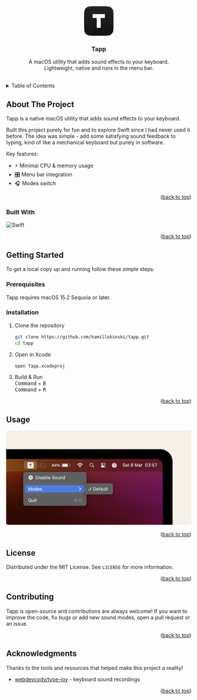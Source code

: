 <a name="readme-top"></a>



<!-- PROJECT LOGO -->
<br />
<div align="center">
  <img src="Tapp/Assets.xcassets/AppIcon.appiconset/icon_128x128.png" alt="Logo" width="80" height="80">
  <h3 align="center">Tapp</h3>
  <p align="center">
    A macOS utility that adds sound effects to your keyboard.
    <br />Lightweight, native and runs in the menu bar.
    <br /><br />
  </p>
</div>



<!-- TABLE OF CONTENTS -->
<details>
  <summary>Table of Contents</summary>
  <ol>
    <li>
      <a href="#about-the-project">About The Project</a>
      <ul>
        <li><a href="#built-with">Built With</a></li>
      </ul>
    </li>
    <li>
      <a href="#getting-started">Getting Started</a>
      <ul>
        <li><a href="#prerequisites">Prerequisites</a></li>
        <li><a href="#installation">Installation</a></li>
      </ul>
    </li>
    <li><a href="#usage">Usage</a></li>
    <li><a href="#contributing">Contributing</a></li>
    <li><a href="#license">License</a></li>
    <li><a href="#acknowledgments">Acknowledgments</a></li>
  </ol>
</details>



<!-- ABOUT THE PROJECT -->
## About The Project

Tapp is a native macOS utility that adds sound effects to your keyboard.

Built this project purely for fun and to explore Swift since I had never used it before.
The idea was simple - add some satisfying sound feedback to typing, kind of like a mechanical keyboard but purely in software.

Key features:
* ⚡ Minimal CPU & memory usage
* 🎛️ Menu bar integration
* 🎧 Modes switch

<p align="right">(<a href="#readme-top">back to top</a>)</p>


<!-- BUILT WITH -->
### Built With

![Swift][Swift-url]

<p align="right">(<a href="#readme-top">back to top</a>)</p>



<!-- GETTING STARTED -->
## Getting Started

To get a local copy up and running follow these simple steps.

### Prerequisites

Tapp requires macOS 15.2 Sequoia or later.

### Installation

1. Clone the repository
   ```sh
   git clone https://github.com/kamillobinski/tapp.git
   cd tapp
   ```
   
2. Open in Xcode
   ```sh
   open Tapp.xcodeproj
   ```
   
4. Build & Run<br/>
   <kbd>Command</kbd> + <kbd>B</kbd><br/>
   <kbd>Command</kbd> + <kbd>R</kbd>
   
<p align="right">(<a href="#readme-top">back to top</a>)</p>



<!-- USAGE EXAMPLES -->
## Usage

![usage](usage.png)

<p align="right">(<a href="#readme-top">back to top</a>)</p>



<!-- LICENSE -->
## License

Distributed under the MIT License. See `LICENSE` for more information.

<p align="right">(<a href="#readme-top">back to top</a>)</p>


<!-- CONTRIBUTING -->
## Contributing

Tapp is open-source and contributions are always welcome! 
If you want to improve the code, fix bugs or add new sound modes, open a pull request or an issue.

<p align="right">(<a href="#readme-top">back to top</a>)</p>



<!-- ACKNOWLEDGMENTS -->
## Acknowledgments

Thanks to the tools and resources that helped make this project a reality!

* [webdevcody/type-joy](https://github.com/webdevcody/type-joy) - keyboard sound recordings

<p align="right">(<a href="#readme-top">back to top</a>)</p>



<!-- MARKDOWN LINKS & IMAGES -->
[Swift-url]: https://img.shields.io/badge/swift-%23FA7343.svg?style=for-the-badge&logo=swift&logoColor=white
